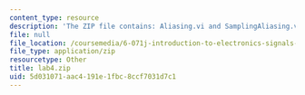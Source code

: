 ```yaml
---
content_type: resource
description: 'The ZIP file contains: Aliasing.vi and SamplingAliasing.vi.'
file: null
file_location: /coursemedia/6-071j-introduction-to-electronics-signals-and-measurement-spring-2006/5d031071aac4191e1fbc8ccf7031d7c1_lab4.zip
file_type: application/zip
resourcetype: Other
title: lab4.zip
uid: 5d031071-aac4-191e-1fbc-8ccf7031d7c1
---
```

